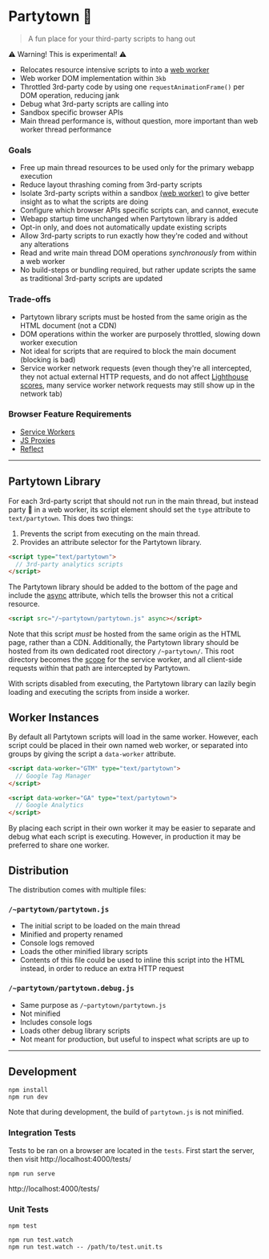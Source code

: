# Partytown 🎉

> A fun place for your third-party scripts to hang out

⚠️ Warning! This is experimental! ⚠️

- Relocates resource intensive scripts to into a [web worker](https://developer.mozilla.org/en-US/docs/Web/API/Web_Workers_API)
- Web worker DOM implementation within `3kb`
- Throttled 3rd-party code by using one `requestAnimationFrame()` per DOM operation, reducing jank
- Debug what 3rd-party scripts are calling into
- Sandbox specific browser APIs
- Main thread performance is, without question, more important than web worker thread performance

### Goals

- Free up main thread resources to be used only for the primary webapp execution
- Reduce layout thrashing coming from 3rd-party scripts
- Isolate 3rd-party scripts within a sandbox [(web worker)](https://developer.mozilla.org/en-US/docs/Web/API/Web_Workers_API) to give better insight as to what the scripts are doing
- Configure which browser APIs specific scripts can, and cannot, execute
- Webapp startup time unchanged when Partytown library is added
- Opt-in only, and does not automatically update existing scripts
- Allow 3rd-party scripts to run exactly how they're coded and without any alterations
- Read and write main thread DOM operations _synchronously_ from within a web worker
- No build-steps or bundling required, but rather update scripts the same as traditional 3rd-party scripts are updated

### Trade-offs

- Partytown library scripts must be hosted from the same origin as the HTML document (not a CDN)
- DOM operations within the worker are purposely throttled, slowing down worker execution
- Not ideal for scripts that are required to block the main document (blocking is bad)
- Service worker network requests (even though they're all intercepted, they not actual external HTTP requests, and do not affect [Lighthouse scores](https://web.dev/performance-scoring/), many service worker network requests may still show up in the network tab)

### Browser Feature Requirements

- [Service Workers](https://caniuse.com/serviceworkers)
- [JS Proxies](https://caniuse.com/proxy)
- [Reflect](https://caniuse.com/mdn-javascript_builtins_reflect)

---

## Partytown Library

For each 3rd-party script that should not run in the main thread, but instead party 🎉 in a web worker, its script element should set the `type` attribute to `text/partytown`. This does two things:

1. Prevents the script from executing on the main thread.
2. Provides an attribute selector for the Partytown library.

```html
<script type="text/partytown">
  // 3rd-party analytics scripts
</script>
```

The Partytown library should be added to the bottom of the page and include the [async](https://developer.mozilla.org/en-US/docs/Web/HTML/Element/script#attr-async) attribute, which tells the browser this not a critical resource.

```html
<script src="/~partytown/partytown.js" async></script>
```

Note that this script _must_ be hosted from the same origin as the HTML page, rather than a CDN. Additionally, the Partytown library should be
hosted from its own dedicated root directory `/~partytown/`. This root directory becomes the [scope](https://developers.google.com/web/ilt/pwa/introduction-to-service-worker#registration_and_scope) for the service worker, and all client-side requests within that path are intercepted by Partytown.

With scripts disabled from executing, the Partytown library can lazily begin loading and executing the scripts from inside a worker.

## Worker Instances

By default all Partytown scripts will load in the same worker. However, each script could be placed in their own named web worker, or separated into groups by giving the script a `data-worker` attribute.

```html
<script data-worker="GTM" type="text/partytown">
  // Google Tag Manager
</script>

<script data-worker="GA" type="text/partytown">
  // Google Analytics
</script>
```

By placing each script in their own worker it may be easier to separate and debug what each script is executing. However, in production it may be preferred to share one worker.

## Distribution

The distribution comes with multiple files:

### `/~partytown/partytown.js`

- The initial script to be loaded on the main thread
- Minified and property renamed
- Console logs removed
- Loads the other minified library scripts
- Contents of this file could be used to inline this script into the HTML instead, in order to reduce an extra HTTP request

### `/~partytown/partytown.debug.js`

- Same purpose as `/~partytown/partytown.js`
- Not minified
- Includes console logs
- Loads other debug library scripts
- Not meant for production, but useful to inspect what scripts are up to

---

## Development

```
npm install
npm run dev
```

Note that during development, the build of `partytown.js` is not minified.

### Integration Tests

Tests to be ran on a browser are located in the `tests`. First start the server, then visit http://localhost:4000/tests/

```
npm run serve
```

http://localhost:4000/tests/

### Unit Tests

```
npm test
```

```
npm run test.watch
npm run test.watch -- /path/to/test.unit.ts
```
